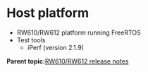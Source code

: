 # Host platform

-   RW610/RW612 platform running FreeRTOS
-   Test tools
    -   iPerf \(version 2.1.9\)

**Parent topic:**[RW610/RW612 release notes](../topics/rw610-rw612-release-notes.md)

